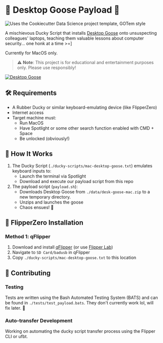 # 🪿 Desktop Goose Payload 🪿

![Uses the Cookiecutter Data Science project template, GOTem style](https://img.shields.io/badge/GOTem-Project%20Instance-328F97?logo=cookiecutter)

A mischievous Ducky Script that installs [Desktop Goose](https://samperson.itch.io/desktop-goose) onto unsuspecting colleagues' laptops, teaching them valuable lessons about computer security... one honk at a time >=\]

Currently for MacOS only.

> ⚠️ **Note**: This project is for educational and entertainment purposes only. Please use responsibly!

[![Desktop Goose](https://img.youtube.com/vi/EQx6fyrZDWM/0.jpg)](https://www.youtube.com/watch?v=EQx6fyrZDWM)

## 🛠️ Requirements

- A Rubber Ducky or similar keyboard-emulating device (like FlipperZero)
- Internet access
- Target machine must:
  - Run MacOS
  - Have Spotlight or some other search function enabled with CMD + Space
  - Be unlocked (obviously!)

## 🚀 How It Works

1. The Ducky Script (`./ducky-scripts/mac-desktop-goose.txt`) emulates keyboard inputs to:
   - Launch the terminal via Spotlight
   - Download and execute our payload script from this repo
1. The payload script (`payload.sh`):
   - Downloads Desktop Goose from `./data/desk-goose-mac.zip` to a new temporary directory.
   - Unzips and launches the goose
   - Chaos ensues! 🦢

## 📱 FlipperZero Installation

### Method 1: qFlipper

1. Download and install [qFlipper](https://flipperzero.one/update) (or use [Flipper Lab](https://lab.flipper.net/archive))
1. Navigate to `SD Card/badusb` in qFlipper
1. Copy `./ducky-scripts/mac-desktop-goose.txt` to this location

## 🤝 Contributing

### Testing

Tests are written using the Bash Automated Testing System (BATS) and can be found in `./tests/test_payload.bats`. They don't currently work lol, will fix later. 🪿

### Auto-transfer Development

Working on automating the ducky script transfer process using the Flipper CLI or ufbt.
